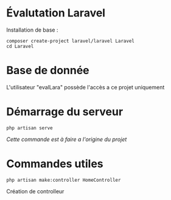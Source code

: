 # Évalutation Laravel  
Installation de base :
```
composer create-project laravel/laravel Laravel
cd Laravel
```  
# Base de donnée  
L'utilisateur "evalLara" possède l'accès a ce projet uniquement
# Démarrage du serveur
```
php artisan serve
```  
*Cette commande est à faire a l'origine du projet*
# Commandes utiles  

```
php artisan make:controller HomeController
```
Création de controlleur 
